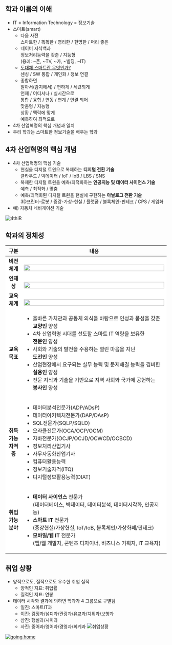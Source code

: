 ## 학과 이름의 이해
- IT = Information Technology = 정보기술
- 스마트(smart)
    - 다음 사전  
      스마트한 / 똑똑한 / 영리한 / 현명한 / 머리 좋은
    - 네이버 지식백과  
      정보처리능력을 갖춘 / 지능형  
      (용례: ~폰, ~TV, ~카, ~빌딩, ~IT)
    - [도대체 스마트란 무엇인가?](http://egloos.zum.com/hosunson/v/3284746)  
      센싱 / SW 통합 / 개인화 / 정보 연결
    - 종합하면  
      알아서(감지해서) / 편하게 / 세련되게  
      언제 / 어디서나 / 실시간으로  
      통합 / 융합 / 연동 / 연계 / 연결 되어  
      맞춤형 / 지능형  
      상황 / 맥락에 맞게  
      예측하여 최적으로
- 4차 산업혁명의 핵심 개념과 일치
- 우리 학과는 스마트한 정보기술을 배우는 학과

## 4차 산업혁명의 핵심 개념
- 4차 산업혁명의 핵심 기술
    - 현실을 디지털 트윈으로 복제하는 **디지털 전환 기술**  
      클라우드 / 빅데이터 / IoT / IoB / LBS / SNS
    - 복제한 디지털 트윈을 예측/최적화하는 **인공지능 및 데이터 사이언스 기술**  
      예측 / 최적화 / 맞춤
    - 예측/최적화된 디지털 트윈을 현실에 구현하는 **아날로그 전환 기술**  
      3D프린터-로봇 / 증강-가상-현실 / 플랫폼 / 블록체인-핀테크 / CPS / 게임화
- 예) 자동차 네비게이션 기술

![4thIR](https://user-images.githubusercontent.com/10287629/103890444-7008ca80-512b-11eb-8434-a951e8f71d25.png)

## 학과의 정체성

<table>
    <thead>
        <tr>
            <th style="width:10%;">구분</th>
            <th>내용</th>
        </tr>
    </thead>
    <tbody style="background-color: white;">
        <tr>
            <td style="text-align: center; vertical-align: middle;"><strong>비전 <br>체계</strong></td>
            <td>
                <br>
                <img width="100%" src="https://user-images.githubusercontent.com/10287629/104117755-12f95880-5367-11eb-99f0-5a305d1a0630.png">
                <br>
            </td>
        </tr>
        <tr></tr>
        <tr>
            <td style="text-align: center; vertical-align: middle;"><strong>인재상</strong></td>
            <td>
                <br>
                <img width="100%" src="https://user-images.githubusercontent.com/10287629/103887406-57e27c80-5126-11eb-9bfe-01ac9880ed95.png">
                <br>
            </td>
        </tr>
        <tr></tr>
        <tr>
            <td style="text-align: center; vertical-align: middle;"><strong>교육 <br>체계</strong></td>
            <td>
                <br>
                <img width="100%" src="https://user-images.githubusercontent.com/10287629/104148941-b144f700-5417-11eb-9618-fa9dba4b1b6f.png">
            </td>
        </tr>
        <tr></tr>
        <tr>
            <td style="text-align: center; vertical-align: middle;"><strong>교육<br> 목표</strong></td>
            <td>
                <ul>
                    <li>올바른 가치관과 공동체 의식을 바탕으로 인성과 품성을 갖춘 <br><strong>교양인</strong> 양성</li>
                    <li>4차 산업혁명 시대를 선도할 스마트 IT 역량을 보유한 <br><strong>전문인</strong> 양성</li>
                    <li>사회와 기술의 발전을 수용하는 열린 마음을 지닌 <br><strong>도전인</strong> 양성</li>
                    <li>산업현장에서 요구되는 실무 능력 및 문제해결 능력을 겸비한 <br><strong>실용인</strong> 양성</li>
                    <li>전문 지식과 기술을 기반으로 지역 사회와 국가에 공헌하는 <br><strong>봉사인</strong> 양성</li>
                </ul>
            </td>
        </tr>
        <tr></tr>
        <tr>
            <td style="text-align: center; vertical-align: middle;"><strong>취득 <br>가능 <br>자격증</strong></td>
            <td>
                <ul>
                    <li>데이터분석전문가(ADP/ADsP)</li>
                    <li>데이터아키텍처전문가(DAP/DAsP)</li>
                    <li>SQL전문가(SQLP/SQLD)</li>
                    <li>오라클전문가(OCA/OCP/OCM)</li>
                    <li>자바전문가(OCJP/OCJD/OCWCD/OCBCD)</li>
                    <li>정보처리산업기사</li>
                    <li>사무자동화산업기사</li>
                    <li>컴퓨터활용능력</li>
                    <li>정보기술자격(ITQ)</li>
                    <li>디지털정보활용능력(DIAT)</li>
                </ul>
            </td>
        </tr>
        <tr></tr>
        <tr>
            <td style="text-align: center; vertical-align: middle;"><strong>취업 <br>가능 <br>분야</strong></td>
            <td>
                <ul>
                    <li><strong>데이터 사이언스</strong> 전문가 <br>(데이터베이스, 빅데이터, 데이터분석, 데이터시각화, 인공지능)</li>
                    <li><strong>스마트 IT</strong> 전문가 <br>(증강현실/가상현실, IoT/IoB, 블록체인/가상화폐/핀테크)</li>
                    <li><strong>모바일/웹 IT</strong> 전문가 <br>(앱/웹 개발자, 콘텐츠 디자이너, 비즈니스 기획자, IT 교육자)</li>
                </ul>
            </td>
        </tr>
    </tbody>
</table>

## 취업 상황
- 양적으로도, 질적으로도 우수한 취업 실적
    - 양적인 지표: 취업률
    - 질적인 지표: 연봉
- 데이터 시각화 결과에 의하면 학과가 4 그룹으로 구별됨
    - 일진: 스마트IT과
    - 이진: 컴정과/섬디과/관광과/유교과/치위과/보행과
    - 삼진: 행실과/시미과
    - 사진: 중어과/영어과/경영과/회계과
![취업상황](https://user-images.githubusercontent.com/10287629/104080768-5d96aa00-526d-11eb-8a28-9575f9997f1b.png)

[![going home](https://user-images.githubusercontent.com/10287629/104116490-67e3a180-535c-11eb-89c0-9d1a34281e97.gif)
](https://logistex.github.io/smart_IT/)
